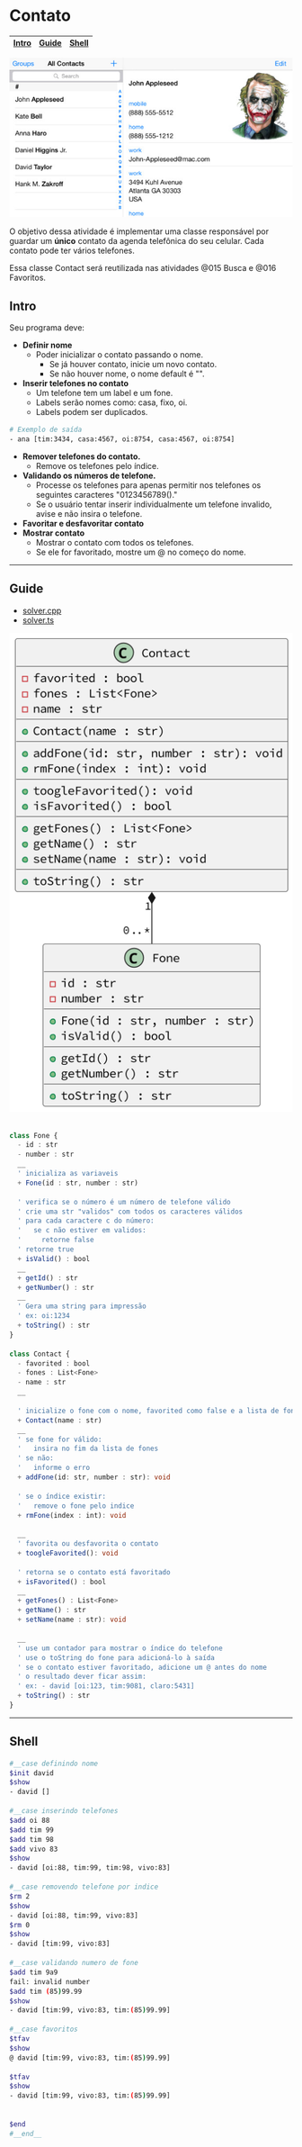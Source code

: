 # Contato

<!-- toch -->
[Intro](#intro) | [Guide](#guide) | [Shell](#shell)
-- | -- | --
<!-- toch -->

![cover](cover.jpg)

O objetivo dessa atividade é implementar uma classe responsável por guardar um **único** contato da agenda telefônica do seu celular. Cada contato pode ter vários telefones.

Essa classe Contact será reutilizada nas atividades @015 Busca e @016 Favoritos.

## Intro

Seu programa deve:

- **Definir nome**
  - Poder inicializar o contato passando o nome.
    - Se já houver contato, inicie um novo contato.
    - Se não houver nome, o nome default é "".
- **Inserir telefones no contato**
  - Um telefone tem um label e um fone.
  - Labels serão nomes como: casa, fixo, oi.
  - Labels podem ser duplicados.

```sh
# Exemplo de saída
- ana [tim:3434, casa:4567, oi:8754, casa:4567, oi:8754]
```

- **Remover telefones do contato.**
  - Remove os telefones pelo índice.
- **Validando os números de telefone.**
  - Processe os telefones para apenas permitir nos telefones os seguintes caracteres "0123456789()."
  - Se o usuário tentar inserir individualmente um telefone invalido, avise e não insira o telefone.
- **Favoritar e desfavoritar contato**
- **Mostrar contato**
  - Mostrar o contato com todos os telefones.
  - Se ele for favoritado, mostre um @ no começo do nome.

***

## Guide

- [solver.cpp](.cache/draft.cpp)
- [solver.ts](.cache/draft.ts)

![diagrama](diagrama.png)

<!-- load diagrama.puml fenced=ts:filter -->

```ts

class Fone {
  - id : str
  - number : str
  __
  ' inicializa as variaveis
  + Fone(id : str, number : str)
  
  ' verifica se o número é um número de telefone válido
  ' crie uma str "validos" com todos os caracteres válidos
  ' para cada caractere c do número:
  '   se c não estiver em validos:
  '     retorne false
  ' retorne true
  + isValid() : bool
  __
  + getId() : str
  + getNumber() : str
  __
  ' Gera uma string para impressão
  ' ex: oi:1234
  + toString() : str
}

class Contact {
  - favorited : bool
  - fones : List<Fone>
  - name : str
  __
  
  ' inicialize o fone com o nome, favorited como false e a lista de fones vazia
  + Contact(name : str)
  __
  ' se fone for válido:
  '   insira no fim da lista de fones
  ' se não:
  '   informe o erro
  + addFone(id: str, number : str): void
  
  ' se o índice existir:
  '   remove o fone pelo indice
  + rmFone(index : int): void
  
  __
  ' favorita ou desfavorita o contato
  + toogleFavorited(): void

  ' retorna se o contato está favoritado
  + isFavorited() : bool
  __
  + getFones() : List<Fone>
  + getName() : str
  + setName(name : str): void

  __
  ' use um contador para mostrar o índice do telefone
  ' use o toString do fone para adicioná-lo à saída
  ' se o contato estiver favoritado, adicione um @ antes do nome
  ' o resultado dever ficar assim:
  ' ex: - david [oi:123, tim:9081, claro:5431]
  + toString() : str
}


```

<!-- load -->

***

## Shell

```bash
#__case definindo nome
$init david
$show
- david []

#__case inserindo telefones
$add oi 88
$add tim 99
$add tim 98
$add vivo 83
$show
- david [oi:88, tim:99, tim:98, vivo:83]

#__case removendo telefone por indice
$rm 2
$show
- david [oi:88, tim:99, vivo:83]
$rm 0
$show
- david [tim:99, vivo:83]

#__case validando numero de fone
$add tim 9a9
fail: invalid number
$add tim (85)99.99
$show
- david [tim:99, vivo:83, tim:(85)99.99]

#__case favoritos
$tfav
$show
@ david [tim:99, vivo:83, tim:(85)99.99]

$tfav
$show
- david [tim:99, vivo:83, tim:(85)99.99]


$end
#__end__
```
